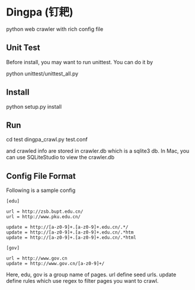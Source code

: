 Dingpa (钉耙)
======

python web crawler with rich config file


## Unit Test

Before install, you may want to run unittest. You can do it by

python unittest/unittest_all.py


## Install

python setup.py install

## Run

cd test
dingpa_crawl.py test.conf

and crawled info are stored in crawler.db which is a sqlite3 db. In Mac, you can use
 SQLiteStudio to view the crawler.db
 
## Config File Format

Following is a sample config

	[edu]

	url = http://zsb.bupt.edu.cn/
	url = http://www.pku.edu.cn/

	update = http://[a-z0-9]+.[a-z0-9]+.edu.cn/.*/
	update = http://[a-z0-9]+.[a-z0-9]+.edu.cn/.*htm
	update = http://[a-z0-9]+.[a-z0-9]+.edu.cn/.*html

	[gov]

	url = http://www.gov.cn
	update = http://www.gov.cn/[a-z0-9]+/

Here, edu, gov is a group name of pages. url define seed urls. update define rules which use regex to filter pages you want to crawl.